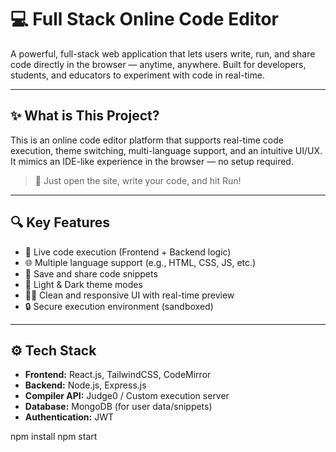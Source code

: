 # 💻 Full Stack Online Code Editor

A powerful, full-stack web application that lets users write, run, and share code directly in the browser — anytime, anywhere. Built for developers, students, and educators to experiment with code in real-time.

---

## ✨ What is This Project?

This is an online code editor platform that supports real-time code execution, theme switching, multi-language support, and an intuitive UI/UX. It mimics an IDE-like experience in the browser — no setup required.

> 🚀 Just open the site, write your code, and hit Run!

---

## 🔍 Key Features

- 🧠 Live code execution (Frontend + Backend logic)
- 🌐 Multiple language support (e.g., HTML, CSS, JS, etc.)
- 💾 Save and share code snippets
- 🎨 Light & Dark theme modes
- 🧑‍💻 Clean and responsive UI with real-time preview
- 🔒 Secure execution environment (sandboxed)

---

## ⚙️ Tech Stack

- **Frontend:** React.js, TailwindCSS, CodeMirror
- **Backend:** Node.js, Express.js
- **Compiler API:** Judge0 / Custom execution server
- **Database:** MongoDB (for user data/snippets)
- **Authentication:** JWT

npm install
npm start
